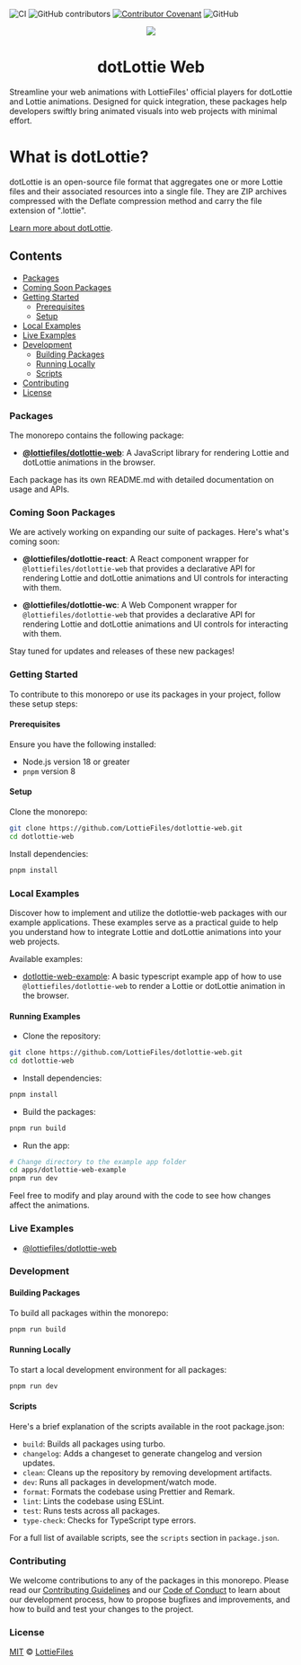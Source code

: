 ![CI](https://github.com/LottieFiles/dotlottie-web/workflows/main/badge.svg)
![GitHub contributors](https://img.shields.io/github/contributors/LottieFiles/dotlottie-web)
[![Contributor Covenant](https://img.shields.io/badge/Contributor%20Covenant-2.1-4baaaa.svg)](code_of_conduct.md)
![GitHub](https://img.shields.io/github/license/LottieFiles/dotlottie-web)

<p align="center">
  <img src="https://user-images.githubusercontent.com/23125742/201124166-c2a0bc2a-018b-463b-b291-944fb767b5c2.png" />
</p>

<h1 align="center">dotLottie Web</h1>

Streamline your web animations with LottieFiles' official players for dotLottie and Lottie animations. Designed for quick integration, these packages help developers swiftly bring animated visuals into web projects with minimal effort.

# What is dotLottie?

dotLottie is an open-source file format that aggregates one or more Lottie files and their associated resources into a single file. They are ZIP archives compressed with the Deflate compression method and carry the file extension of ".lottie".

[Learn more about dotLottie](https://dotlottie.io/).

## Contents

* [Packages](#packages)
* [Coming Soon Packages](#coming-soon-packages)
* [Getting Started](#getting-started)
  * [Prerequisites](#prerequisites)
  * [Setup](#setup)
* [Local Examples](#local-examples)
* [Live Examples](#live-examples)
* [Development](#development)
  * [Building Packages](#building-packages)
  * [Running Locally](#running-locally)
  * [Scripts](#scripts)
* [Contributing](#contributing)
* [License](#license)

### Packages

The monorepo contains the following package:

* **[@lottiefiles/dotlottie-web](packages/web/README.md)**: A JavaScript library for rendering Lottie and dotLottie animations in the browser.

Each package has its own README.md with detailed documentation on usage and APIs.

### Coming Soon Packages

We are actively working on expanding our suite of packages. Here's what's coming soon:

* **@lottiefiles/dotlottie-react**: A React component wrapper for `@lottiefiles/dotlottie-web` that provides a declarative API for rendering Lottie and dotLottie animations and UI controls for interacting with them.

* **@lottiefiles/dotlottie-wc**: A Web Component wrapper for `@lottiefiles/dotlottie-web` that provides a declarative API for rendering Lottie and dotLottie animations and UI controls for interacting with them.

Stay tuned for updates and releases of these new packages!

### Getting Started

To contribute to this monorepo or use its packages in your project, follow these setup steps:

#### Prerequisites

Ensure you have the following installed:

* Node.js version 18 or greater
* `pnpm` version 8

#### Setup

Clone the monorepo:

```bash
git clone https://github.com/LottieFiles/dotlottie-web.git
cd dotlottie-web
```

Install dependencies:

```bash
pnpm install
```

### Local Examples

Discover how to implement and utilize the dotlottie-web packages with our example applications. These examples serve as a practical guide to help you understand how to integrate Lottie and dotLottie animations into your web projects.

Available examples:

* [dotlottie-web-example](apps/dotlottie-web-example/src/main.ts): A basic typescript example app of how to use `@lottiefiles/dotlottie-web` to render a Lottie or dotLottie animation in the browser.

#### Running Examples

* Clone the repository:

```bash
git clone https://github.com/LottieFiles/dotlottie-web.git
cd dotlottie-web
```

* Install dependencies:

```bash
pnpm install
```

* Build the packages:

```bash
pnpm run build
```

* Run the app:

```bash
# Change directory to the example app folder
cd apps/dotlottie-web-example 
pnpm run dev
```

Feel free to modify and play around with the code to see how changes affect the animations.

### Live Examples

* [@lottiefiles/dotlottie-web](packages/web/README.md#live-example)

### Development

#### Building Packages

To build all packages within the monorepo:

```bash
pnpm run build
```

#### Running Locally

To start a local development environment for all packages:

```bash
pnpm run dev
```

#### Scripts

Here's a brief explanation of the scripts available in the root package.json:

* `build`: Builds all packages using turbo.
* `changelog`: Adds a changeset to generate changelog and version updates.
* `clean`: Cleans up the repository by removing development artifacts.
* `dev`: Runs all packages in development/watch mode.
* `format`: Formats the codebase using Prettier and Remark.
* `lint`: Lints the codebase using ESLint.
* `test`: Runs tests across all packages.
* `type-check`: Checks for TypeScript type errors.

For a full list of available scripts, see the `scripts` section in `package.json`.

### Contributing

We welcome contributions to any of the packages in this monorepo. Please read our [Contributing Guidelines](CONTRIBUTING.md) and our [Code of Conduct](CODE_OF_CONDUCT.md) to learn about our development process, how to propose bugfixes and improvements, and how to build and test your changes to the project.

### License

[MIT](LICENSE) © [LottieFiles](https://www.lottiefiles.com)
